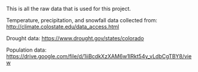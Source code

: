 This is all the raw data that is used for this project.

Temperature, precipitation, and snowfall data collected from: http://climate.colostate.edu/data_access.html

Drought data: https://www.drought.gov/states/colorado

Population data: https://drive.google.com/file/d/1iiBcdkXzXAM6w1IRkt54y_vLdbCgTBY8/view
